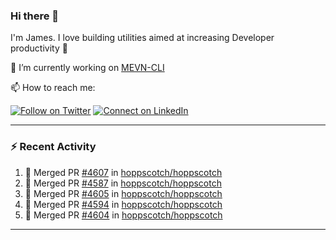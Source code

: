 ### Hi there 👋

I'm James. I love building utilities aimed at increasing Developer productivity :raised_hands: 

🔭 I’m currently working on [MEVN-CLI](https://github.com/madlabsinc/mevn-cli)

📫 How to reach me:

[![Follow on Twitter](https://img.shields.io/badge/--twitter?label=Twitter&logo=Twitter&style=social)](https://twitter.com/james_madhacks) [![Connect on LinkedIn](https://img.shields.io/badge/--linkedin?label=LinkedIn&logo=LinkedIn&style=social)](https://www.linkedin.com/in/jamesgeorge007)

---

### :zap: Recent Activity

<!--START_SECTION:activity-->
1. 🎉 Merged PR [#4607](https://github.com/hoppscotch/hoppscotch/pull/4607) in [hoppscotch/hoppscotch](https://github.com/hoppscotch/hoppscotch)
2. 🎉 Merged PR [#4587](https://github.com/hoppscotch/hoppscotch/pull/4587) in [hoppscotch/hoppscotch](https://github.com/hoppscotch/hoppscotch)
3. 🎉 Merged PR [#4605](https://github.com/hoppscotch/hoppscotch/pull/4605) in [hoppscotch/hoppscotch](https://github.com/hoppscotch/hoppscotch)
4. 🎉 Merged PR [#4594](https://github.com/hoppscotch/hoppscotch/pull/4594) in [hoppscotch/hoppscotch](https://github.com/hoppscotch/hoppscotch)
5. 🎉 Merged PR [#4604](https://github.com/hoppscotch/hoppscotch/pull/4604) in [hoppscotch/hoppscotch](https://github.com/hoppscotch/hoppscotch)
<!--END_SECTION:activity-->

---

<!--
**jamesgeorge007/jamesgeorge007** is a ✨ _special_ ✨ repository because its `README.md` (this file) appears on your GitHub profile.

Here are some ideas to get you started:

- 🌱 I’m currently learning ...
- 👯 I’m looking to collaborate on ...
- 🤔 I’m looking for help with ...
- 💬 Ask me about ...
- 😄 Pronouns: ...
- ⚡ Fun fact: ...
-->
